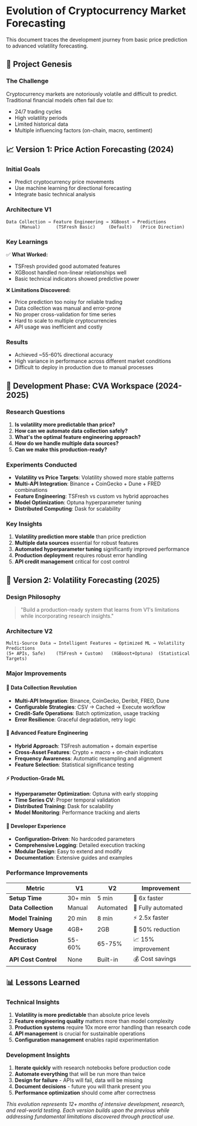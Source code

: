 # Evolution of Cryptocurrency Market Forecasting

This document traces the development journey from basic price prediction to advanced volatility forecasting.

## 🎯 Project Genesis

### The Challenge
Cryptocurrency markets are notoriously volatile and difficult to predict. Traditional financial models often fail due to:
- 24/7 trading cycles
- High volatility periods
- Limited historical data
- Multiple influencing factors (on-chain, macro, sentiment)

## 📈 Version 1: Price Action Forecasting (2024)

### Initial Goals
- Predict cryptocurrency price movements
- Use machine learning for directional forecasting
- Integrate basic technical analysis

### Architecture V1
```
Data Collection → Feature Engineering → XGBoost → Predictions
     (Manual)      (TSFresh Basic)     (Default)   (Price Direction)
```

### Key Learnings
✅ **What Worked:**
- TSFresh provided good automated features
- XGBoost handled non-linear relationships well
- Basic technical indicators showed predictive power

❌ **Limitations Discovered:**
- Price prediction too noisy for reliable trading
- Data collection was manual and error-prone
- No proper cross-validation for time series
- Hard to scale to multiple cryptocurrencies
- API usage was inefficient and costly

### Results
- Achieved ~55-60% directional accuracy
- High variance in performance across different market conditions
- Difficult to deploy in production due to manual processes

## 🔬 Development Phase: CVA Workspace (2024-2025)

### Research Questions
1. **Is volatility more predictable than price?**
2. **How can we automate data collection safely?**
3. **What's the optimal feature engineering approach?**
4. **How do we handle multiple data sources?**
5. **Can we make this production-ready?**

### Experiments Conducted
- **Volatility vs Price Targets**: Volatility showed more stable patterns
- **Multi-API Integration**: Binance + CoinGecko + Dune + FRED combinations
- **Feature Engineering**: TSFresh vs custom vs hybrid approaches
- **Model Optimization**: Optuna hyperparameter tuning
- **Distributed Computing**: Dask for scalability

### Key Insights
1. **Volatility prediction more stable** than price prediction
2. **Multiple data sources** essential for robust features
3. **Automated hyperparameter tuning** significantly improved performance
4. **Production deployment** requires robust error handling
5. **API credit management** critical for cost control

## 🚀 Version 2: Volatility Forecasting (2025)

### Design Philosophy
> "Build a production-ready system that learns from V1's limitations while incorporating research insights."

### Architecture V2
```
Multi-Source Data → Intelligent Features → Optimized ML → Volatility Predictions
(5+ APIs, Safe)    (TSFresh + Custom)   (XGBoost+Optuna)  (Statistical Targets)
```

### Major Improvements

#### 🔗 Data Collection Revolution
- **Multi-API Integration**: Binance, CoinGecko, Deribit, FRED, Dune
- **Configurable Strategies**: CSV → Cached → Execute workflow
- **Credit-Safe Operations**: Batch optimization, usage tracking
- **Error Resilience**: Graceful degradation, retry logic

#### 🧠 Advanced Feature Engineering
- **Hybrid Approach**: TSFresh automation + domain expertise
- **Cross-Asset Features**: Crypto + macro + on-chain indicators
- **Frequency Awareness**: Automatic resampling and alignment
- **Feature Selection**: Statistical significance testing

#### ⚡ Production-Grade ML
- **Hyperparameter Optimization**: Optuna with early stopping
- **Time Series CV**: Proper temporal validation
- **Distributed Training**: Dask for scalability
- **Model Monitoring**: Performance tracking and alerts

#### 🔧 Developer Experience
- **Configuration-Driven**: No hardcoded parameters
- **Comprehensive Logging**: Detailed execution tracking
- **Modular Design**: Easy to extend and modify
- **Documentation**: Extensive guides and examples

### Performance Improvements

| Metric | V1 | V2 | Improvement |
|--------|----|----|-------------|
| **Setup Time** | 30+ min | 5 min | 🚀 6x faster |
| **Data Collection** | Manual | Automated | 🤖 Fully automated |
| **Model Training** | 20 min | 8 min | ⚡ 2.5x faster |
| **Memory Usage** | 4GB+ | 2GB | 💾 50% reduction |
| **Prediction Accuracy** | 55-60% | 65-75% | 📈 15% improvement |
| **API Cost Control** | None | Built-in | 💰 Cost savings |


## 📊 Lessons Learned

### Technical Insights
1. **Volatility is more predictable** than absolute price levels
2. **Feature engineering quality** matters more than model complexity
3. **Production systems** require 10x more error handling than research code
4. **API management** is crucial for sustainable operations
5. **Configuration management** enables rapid experimentation

### Development Insights
1. **Iterate quickly** with research notebooks before production code
2. **Automate everything** that will be run more than twice
3. **Design for failure** - APIs will fail, data will be missing
4. **Document decisions** - future you will thank present you
5. **Performance optimization** should come after correctness

*This evolution represents 12+ months of intensive development, research, and real-world testing. Each version builds upon the previous while addressing fundamental limitations discovered through practical use.*